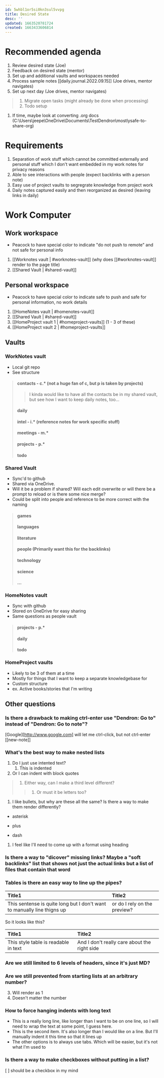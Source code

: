 ```yaml
---
id: 5whbl1or5si0kn3sul5vvpg
title: Desired State
desc: ''
updated: 1663520781724
created: 1663433606814
---
```


# Recommended agenda
1. Review desired state (Joe)
1. Feedback on desired state (mentor)
1. Set up and additional vaults and workspaces needed
1. Process sample notes [[daily.journal.2022.09.15]] (Joe drives, mentor navigates)
1. Set up next day (Joe drives, mentor navigates)
> 1. Migrate open tasks (might already be done when processing)
> 1. Todo setup
1. If time, maybe look at converting .org docs (C:\Users\jeepe\OneDrive\Documents\TestDendron\mostlysafe-to-share-org)

# Requirements
1. Separation of work stuff which cannot be committed externally and personal stuff which I don't want embedded in my work notes for privacy reasons
1. Able to see interactions with people (expect backlinks with a person note)
1. Easy use of project vaults to segregrate knowledge from project work
1. Daily notes captured easily and then reorganized as desired (leaving links in daily)

# Work Computer
## Work workspace 
+ Peacock to have special color to indicate "do not push to remote" and not safe for personal info
1. [[Worknotes vault | #worknotes-vault]] (why does [[#worknotes-vault]] render to the page title)
1. [[Shared Vault | #shared-vault]]
## Personal workspace
+ Peacock to have special color to indicate safe to push and safe for personal information, no work details
1. [[HomeNotes vault | #homenotes-vault]]
1. [[Shared Vault | #shared-vault]]
1. [[HomeProject vault 1 | #homeproject-vaults]] (1 - 3 of these)
1. [[HomeProject vault 2 | #homeproject-vaults]]

## Vaults
### WorkNotes vault 
+ Local git repo
+ See structure
> #### contacts - c.* (not a huge fan of c, but p is taken by projects)
>> I kinda would like to have all the contacts be in my shared vault, but see how I want to keep daily notes, too...
> #### daily
> #### intel - i.* (reference notes for work specific stuff)
> #### meetings - m.*
> #### projects - p.*
> #### todo

### Shared Vault 
+ Sync'd to github
+ Shared via OneDrive.
+ Will it be a problem if shared? Will each edit overwrite or will there be a prompt to reload or is there some nice merge?
+ Could be split into people and reference to be more correct with the naming
> #### games
> #### languages
> #### literature
> #### people (Primarily want this for the backlinks)
> #### technology
> #### science
> #### ...

### HomeNotes vault
+ Sync with github
+ Stored on OneDrive for easy sharing
+ Same questions as people vault
> #### projects - p.*
> #### daily
> #### todo
 
### HomeProject vaults
+ Likely to be 3 of them at a time
+ Mostly for things that I want to keep a separate knowledgebase for
+ Custom structure 
+ ex. Active books/stories that I'm writing

## Other questions
### Is there a drawback to making ctrl-enter use "Dendron: Go to" instead of "Dendron: Go to note"?
[Google][http://www.google.com] will let me ctrl-click, but not ctrl-enter
[[new-note]]
### What's the best way to make nested lists
1. Do I just use intented text?
    1. This is indented
1. Or I can indent with block quotes
> 1. Either way, can I make a third level different?
>> 1. Or must it be letters too?
1. I like bullets, but why are these all the same? Is there a way to make them render differently?
* asterisk
+ plus
- dash 
1. I feel like I'll need to come up with a format using heading

### Is there a way to "dicover" missing links? Maybe a "soft backlinks" list that shows not just the actual links but a list of files that contain that word

### Tables is there an easy way to line up the pipes?
| Title1 | Title2 |
| :--- | :--- |
| This sentense is quite long but I don't want to manually line thigns up| or do I rely on the preview? | 

So it looks like this?

| Title1                               | Title2                                       |
| :---                                 | :---                                         |
| This style table is readable in text | And I don't really care about the right side | 

### Are we still limited to 6 levels of headers, since it's just MD?
 
### Are we still prevented from starting lists at an arbitrary number?
3. Will render as 1
5. Doesn't matter the number

### How to force hanging indents with long text
* This is a really long line, like longer than I want to be on one line, so I will need to wrap the text at
some point, I guess here.
* This is the second item. It's also longer than I would like on a line. But I'll manually indent it this time 
  so that it lines up
*   The other options is to always use tabs.
    Which will be easier, but it's not what I'm used to

### Is there a way to make checkboxes without putting in a list?
[ ] should be a checkbox in my mind